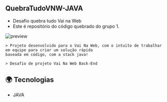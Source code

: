 
## QuebraTudoVNW-JAVA
 - Desafio quebra tudo Vai na Web
 - Este é repositório do código quebrado do grupo 1.
   
![preview](vnwImage)

    > Projeto desenvolvido para o Vai Na Web, com o intuito de trabalhar em equipe para criar um solução rápida
    baseada em código, com a stack java!

    > Desafio de projeto Vai Na Web Back-End


## 🌍 Tecnologias
- JAVA

